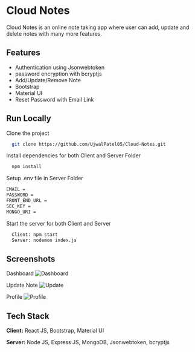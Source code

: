 
# Cloud Notes

Cloud Notes is an online note taking app where user can add, update and delete notes with many more features.



## Features

- Authentication using Jsonwebtoken
- password encryption with bcryptjs
- Add/Update/Remove Note
- Bootstrap
- Material UI
- Reset Password with Email Link




## Run Locally

Clone the project

```bash
  git clone https://github.com/UjwalPatel05/Cloud-Notes.git
```

Install dependencies for both Client and Server Folder

```bash
  npm install
```

Setup .env file in Server Folder
```bash
EMAIL = 
PASSWORD = 
FRONT_END_URL = 
SEC_KEY = 
MONGO_URI =  

```

Start the server for both Client and Server

```bash
  Client: npm start
  Server: nodemon index.js
```


## Screenshots

Dashboard
![Dashboard](https://res.cloudinary.com/djstjnl11/image/upload/v1704869816/roemwlvrtebjdonzt47p.png)

Update Note
![Update](https://res.cloudinary.com/djstjnl11/image/upload/v1704869816/euw5fgkgmvz3y7nhhqfo.png)

Profile
![Profile](https://res.cloudinary.com/djstjnl11/image/upload/v1704869817/cgoon50qlo6adnclbcnz.png)

## Tech Stack

**Client:** React JS, Bootstrap, Material UI

**Server:** Node JS, Express JS, MongoDB, Jsonwebtoken, bcryptjs



